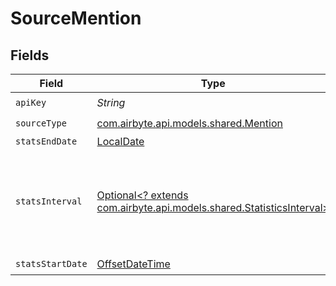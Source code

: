 # SourceMention


## Fields

| Field                                                                                                             | Type                                                                                                              | Required                                                                                                          | Description                                                                                                       |
| ----------------------------------------------------------------------------------------------------------------- | ----------------------------------------------------------------------------------------------------------------- | ----------------------------------------------------------------------------------------------------------------- | ----------------------------------------------------------------------------------------------------------------- |
| `apiKey`                                                                                                          | *String*                                                                                                          | :heavy_check_mark:                                                                                                | N/A                                                                                                               |
| `sourceType`                                                                                                      | [com.airbyte.api.models.shared.Mention](../../models/shared/Mention.md)                                           | :heavy_check_mark:                                                                                                | N/A                                                                                                               |
| `statsEndDate`                                                                                                    | [LocalDate](https://docs.oracle.com/javase/8/docs/api/java/time/LocalDate.html)                                   | :heavy_minus_sign:                                                                                                | N/A                                                                                                               |
| `statsInterval`                                                                                                   | [Optional<? extends com.airbyte.api.models.shared.StatisticsInterval>](../../models/shared/StatisticsInterval.md) | :heavy_minus_sign:                                                                                                | Periodicity of statistics returned. it may be daily(P1D), weekly(P1W) or monthly(P1M).                            |
| `statsStartDate`                                                                                                  | [OffsetDateTime](https://docs.oracle.com/javase/8/docs/api/java/time/OffsetDateTime.html)                         | :heavy_check_mark:                                                                                                | N/A                                                                                                               |